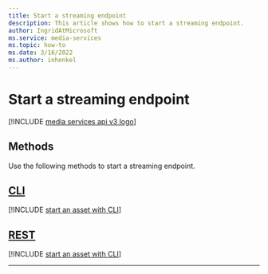 ```yaml
---
title: Start a streaming endpoint
description: This article shows how to start a streaming endpoint.
author: IngridAtMicrosoft
ms.service: media-services
ms.topic: how-to
ms.date: 3/16/2022
ms.author: inhenkel
---
```


# Start a streaming endpoint

[!INCLUDE [media services api v3 logo](./includes/v3-hr.md)]

## Methods

Use the following methods to start a streaming endpoint.

## [CLI](#tab/cli/)

[!INCLUDE [start an asset with CLI](./includes/task-start-streaming-endpoint-cli.md)]

## [REST](#tab/rest/)

[!INCLUDE [start an asset with CLI](./includes/task-start-streaming-endpoint-rest.md)]

---
